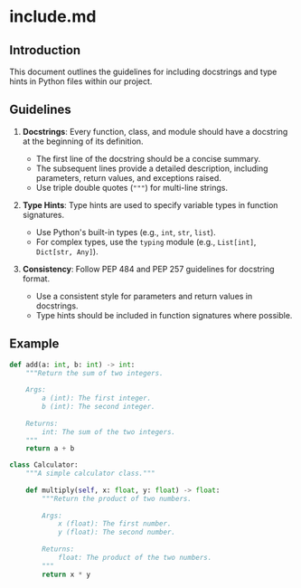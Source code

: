 # include.md

## Introduction

This document outlines the guidelines for including docstrings and type hints in Python files within our project.

## Guidelines

1. **Docstrings**: Every function, class, and module should have a docstring at the beginning of its definition.
   - The first line of the docstring should be a concise summary.
   - The subsequent lines provide a detailed description, including parameters, return values, and exceptions raised.
   - Use triple double quotes (`"""`) for multi-line strings.

2. **Type Hints**: Type hints are used to specify variable types in function signatures.
   - Use Python's built-in types (e.g., `int`, `str`, `list`).
   - For complex types, use the `typing` module (e.g., `List[int]`, `Dict[str, Any]`).

3. **Consistency**: Follow PEP 484 and PEP 257 guidelines for docstring format.
   - Use a consistent style for parameters and return values in docstrings.
   - Type hints should be included in function signatures where possible.

## Example

```python
def add(a: int, b: int) -> int:
    """Return the sum of two integers.
    
    Args:
        a (int): The first integer.
        b (int): The second integer.
        
    Returns:
        int: The sum of the two integers.
    """
    return a + b

class Calculator:
    """A simple calculator class."""
    
    def multiply(self, x: float, y: float) -> float:
        """Return the product of two numbers.
        
        Args:
            x (float): The first number.
            y (float): The second number.
            
        Returns:
            float: The product of the two numbers.
        """
        return x * y
```